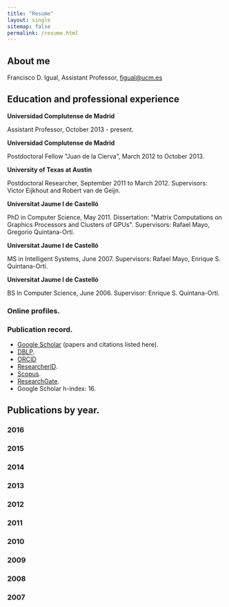 ```yaml
---
title: "Resume"
layout: single
sitemap: false
permalink: /resume.html
---
```


## About me

Francisco D. Igual, Assistant Professor, figual@ucm.es

## Education and professional experience

**Universidad Complutense de Madrid**

Assistant Professor, October 2013 - present.

**Universidad Complutense de Madrid**

Postdoctoral Fellow "Juan de la Cierva", March 2012 to October 2013.

**University of Texas at Austin**

Postdoctoral Researcher, September 2011 to March 2012.
Supervisors: Victor Eijkhout and Robert van de Geijn.

**Universitat Jaume I de Castelló**

PhD in Computer Science, May 2011.
Dissertation: "Matrix Computations on Graphics Processors and Clusters of GPUs".
Supervisors: Rafael Mayo, Gregorio Quintana-Ortí.

**Universitat Jaume I de Castelló**

MS in Intelligent Systems, June 2007.
Supervisors: Rafael Mayo, Enrique S. Quintana-Ortí.

**Universitat Jaume I de Castelló**

BS In Computer Science, June 2006.
Supervisor: Enrique S. Quintana-Ortí.

### Online profiles.

### Publication record.

* [Google Scholar](https://scholar.google.es/citations?user=UZ13JzoAAAAJ&hl=en) (papers and citations listed here).
* [DBLP](http://dblp.uni-trier.de/pers/hd/i/Igual:Francisco_D=).
* [ORCID](http://orcid.org/0000-0003-4480-9517)
* [ResearcherID](http://www.researcherid.com/rid/D-5530-2015).
* [Scopus](https://www.scopus.com/authid/detail.uri?authorId=24765857000).
* [ResearchGate](https://www.researchgate.net/profile/Francisco_Igual).
* Google Scholar h-index: 16.

## Publications by year.

### 2016

### 2015

### 2014

### 2013

### 2012

### 2011

### 2010

### 2009

### 2008

### 2007

